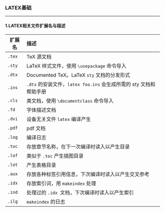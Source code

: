 ### LATEX基础

***

#### 1.LATEX相关文件扩展名与描述

| 扩展名 | 描述                                                         |
| ------ | :----------------------------------------------------------- |
| `.tex` | TeX 源文档                                                   |
| `.sty` | LaTeX 样式文件，使用 `\usepackage` 命令导入                  |
| `.dtx` | Documented TeX。LaTeX `sty` 文档的分发形式                   |
| `.ins` | `.dtx` 的安装文件，`latex foo.ins` 会生成所需的 sty 文档和帮助手册 |
| `.cls` | 类文档，使用 `\documentclass` 命令导入                       |
| `.fd`  | 字体描述文档                                                 |
| `.dvi` | 设备无关文件 `latex` 编译产生                                |
| `.pdf` | pdf 文档                                                     |
| `.log` | 编译日志                                                     |
| `.toc` | 存放章节名称，在下一次编译时读入以产生目录                   |
| `.lof` | 类似于 `.toc` 产生插图目录                                   |
| `.lot` | 产生表格目录                                                 |
| `.aux` | 存放各种标签引用信息，下次编译时读入以产生交叉参考           |
| `.idx` | 存放索引词，用 `makeindex` 处理                              |
| `.ind` | 处理过的 `.idx `文档，下次编译时读入以产生索引               |
| `.ilg` | `makeindex` 的日志                                           |